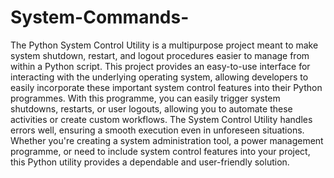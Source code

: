 # System-Commands-
The Python System Control Utility is a multipurpose project meant to make system shutdown, restart, and logout procedures easier to manage from within a Python script. This project provides an easy-to-use interface for interacting with the underlying operating system, allowing developers to easily incorporate these important system control features into their Python programmes. With this programme, you can easily trigger system shutdowns, restarts, or user logouts, allowing you to automate these activities or create custom workflows. The System Control Utility handles errors well, ensuring a smooth execution even in unforeseen situations. Whether you're creating a system administration tool, a power management programme, or need to include system control features into your project, this Python utility provides a dependable and user-friendly solution.
